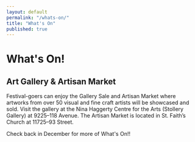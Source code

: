 ```yaml
---
layout: default
permalink: "/whats-on/"
title: "What's On"
published: true
---
```






# What's On!

## Art Gallery & Artisan Market
Festival-goers can enjoy the Gallery Sale and Artisan Market where artworks from over 50 visual and fine craft artists will be showcased and sold. Visit the gallery at the Nina Haggerty Centre for the Arts (Stollery Gallery) at 9225–118 Avenue. The Artisan Market is located in St. Faith’s Church at 11725–93 Street.

Check back in December for more of What's On!!

<!--
**Here's just a taste of some of the acts Deep Freeze has in store for you. Check back mid-December to download the full program.** 

## A whole ton of viking fun in one weekend!
The Deep Freeze Winter Festival is a free family event that brings together the Ukrainian, Franco-Albertan, Franco-African, First Nations, and Acadian/East Coast communities to revel in the magic and beauty of winter. This year, the theme **Fairies and Elves and Ogres...Oh My!!** will offer exciting opportunities for both patrons and artists creating unexpected experiences celebrating the community through its urban landscape and exceptional spaces.

## January 9, 2016
**118 Ave, 90 - 94 Street**

Saturday, January 9, the Festival will bring back the Julian calendar and celebrate the Olde New Year with Byzantine food and entertainment including the Village Pig a delicious fire roasted suckling pig fresh from the spot and served on a bun. Kick up your feet with traditional Ukrainian melodies, beading, and Cheremosh Ukrainian dance. Don’t forget to stop by the Cossack kitchen for perogies, kielbasa, lazy cabbage rolls, and borscht.

On the street, families can enjoy Heritage Activities including wagon rides, outdoor ice-skating, Olde Thyme curling, winter mini golf, giant ice slide, and competition de boucheron (log cutting competition), along with street hockey tournaments and the popular Cool Runnins’ Deep Freezer Race. Further activities include demonstrations from the Society for Creative Anachronism (medieval role play), as well as storytelling, aboriginal dance and displays of aboriginal crafts and customs in outdoor Tipis.

The Vikings get the party started on Saturday night with **The RETURN of the Vikings Party!** Come down with your family and friends to enjoy a night of great food, awesome music and a lot of fun! Get your tickets in advance as this evening party has been known to sell out in the past with only limited tickets available at the door.

## January 10, 2016
**118 Ave, 90 - 94 Street**

On Sunday, January 10, revel in French Canadian Heritage with music, cuisine, and dance. Enjoy tourtière (meat pie) and tarte au sucre (sugar pie), tap your spoons and visit the delicious cabane à sucre for la tire (iced maple taffy on a stick). Patrons are invited to watch the ‘Three Block Challenge’ ice sculpture competition taking place throughout the day and enjoy Tom Fool’s Ice and Snow Kingdom.
